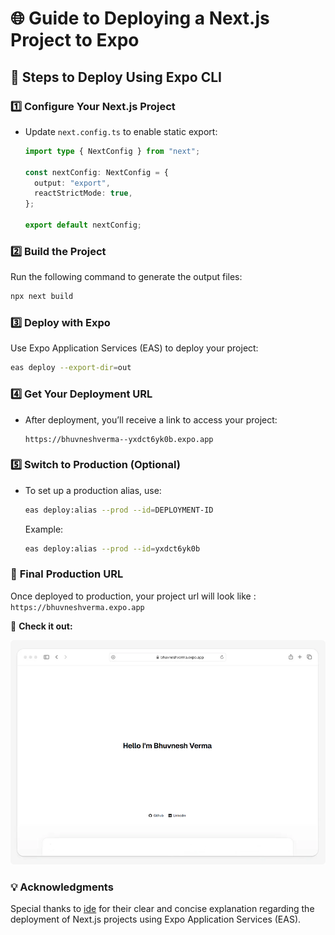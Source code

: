 # 🌐 **Guide to Deploying a Next.js Project to Expo**

## 🚀 **Steps to Deploy Using Expo CLI**

### 1️⃣ **Configure Your Next.js Project**

- Update `next.config.ts` to enable static export:

  ```typescript
  import type { NextConfig } from "next";

  const nextConfig: NextConfig = {
    output: "export",
    reactStrictMode: true,
  };

  export default nextConfig;
  ```

### 2️⃣ **Build the Project**

Run the following command to generate the output files:

```bash
npx next build
```

### 3️⃣ **Deploy with Expo**

Use Expo Application Services (EAS) to deploy your project:

```bash
eas deploy --export-dir=out
```

### 4️⃣ **Get Your Deployment URL**

- After deployment, you’ll receive a link to access your project:
  ```
  https://bhuvneshverma--yxdct6yk0b.expo.app
  ```

### 5️⃣ **Switch to Production (Optional)**

- To set up a production alias, use:
  ```bash
  eas deploy:alias --prod --id=DEPLOYMENT-ID
  ```
  Example:
  ```bash
  eas deploy:alias --prod --id=yxdct6yk0b
  ```

### 🎯 **Final Production URL**

Once deployed to production, your project url will look like :  
`https://bhuvneshverma.expo.app`

🔗 **Check it out:**

[![Bhuvnesh Verma](bhuvneshverma.expo.app.png)](https://bhuvneshverma.expo.app)

### 💡 **Acknowledgments**

Special thanks to [ide](https://github.com/ide) for their clear and concise explanation regarding the deployment of Next.js projects using Expo Application Services (EAS).
